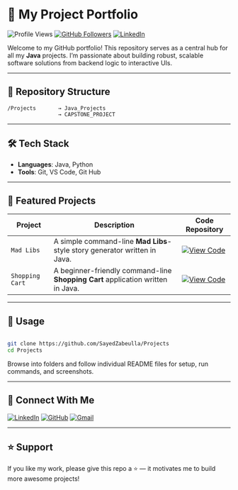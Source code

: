 # 🚀 My Project Portfolio

![Profile Views](https://komarev.com/ghpvc/?username=SayedZabeulla&label=Profile%20views&color=0e75b6&style=flat)
[![GitHub Followers](https://img.shields.io/github/followers/SayedZabeulla?label=Follow&style=social)](https://github.com/SayedZabeulla)
[![LinkedIn](https://img.shields.io/badge/LinkedIn-blue?logo=linkedin&style=social)](https://www.linkedin.com/in/sayed-zabeulla-b5bb0536b/)

Welcome to my GitHub portfolio! This repository serves as a central hub for all my **Java** projects. I’m passionate about building robust, scalable software solutions from backend logic to interactive UIs.

---

## 📂 Repository Structure

```
/Projects       → Java_Projects 
                → CAPSTONE_PROJECT
```

---

## 🛠️ Tech Stack

- **Languages**: Java, Python
- **Tools**: Git, VS Code, Git Hub

---

## 📘 Featured Projects

|Project|Description|Code Repository| 
|---|---|---|
| `Mad Libs`| A simple command-line **Mad Libs**-style story generator written in Java.|[![View Code](https://img.shields.io/badge/GOTO-REPO-blue.svg)](https://github.com/SayedZabiulla/Projects/tree/main/JAVA_PROJECTS)|
| `Shopping Cart`| A beginner-friendly command-line **Shopping Cart** application written in Java.|[![View Code](https://img.shields.io/badge/GOTO-REPO-blue.svg)](https://github.com/SayedZabiulla/Projects/tree/main/CAPSTONE_PROJECT)|

---

## 📌 Usage

```bash

git clone https://github.com/SayedZabeulla/Projects
cd Projects

```

Browse into folders and follow individual README files for setup, run commands, and screenshots.

---

## 🤝 Connect With Me

[![LinkedIn](https://img.shields.io/badge/LinkedIn-Sayed%20Zabiulla-blue?style=for-the-badge&logo=linkedin)](https://www.linkedin.com/in/sayed-zabiulla-b5bb0536b/)
[![GitHub](https://img.shields.io/badge/GitHub-SayedZabiulla-grey?style=for-the-badge&logo=github)](https://github.com/SayedZabiulla)
[![Gmail](https://img.shields.io/badge/Gmail-sayedzabeulla@gmail.com-red?style=for-the-badge&logo=gmail)](mailto:sayedzabeulla@gmail.com) 

---

## ⭐ Support

If you like my work, please give this repo a ⭐ — it motivates me to build more awesome projects!